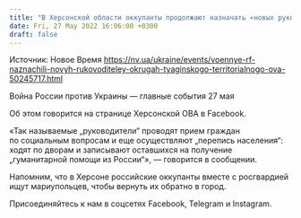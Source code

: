 ```yaml
---
title: "В Херсонской области оккупанты продолжают назначать «новых руководителей» — ОВА"
date: Fri, 27 May 2022 16:06:00 +0300
draft: false
---
```

Источник: Новое Время https://nv.ua/ukraine/events/voennye-rf-naznachili-novyh-rukovoditeley-okrugah-tyaginskogo-territorialnogo-ova-50245717.html


Война России против Украины — главные события 27 мая

Об этом говорится на странице Херсонской ОВА в Facebook.

«Так называемые „руководители“ проводят прием граждан по социальным вопросам и еще осуществляют „перепись населения“: ходят по дворам и записывают оставшихся на получение „гуманитарной помощи из России“», — говорится в сообщении.

Напомним, что в Херсоне российские оккупанты вместе с росгвардией ищут мариупольцев, чтобы вернуть их обратно в город.

Присоединяйтесь к нам в соцсетях Facebook, Telegram и Instagram.
